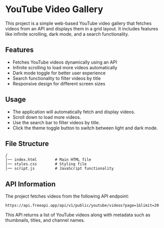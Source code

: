 # YouTube Video Gallery

This project is a simple web-based YouTube video gallery that fetches videos from an API and displays them in a grid layout. It includes features like infinite scrolling, dark mode, and a search functionality.

## Features
- Fetches YouTube videos dynamically using an API
- Infinite scrolling to load more videos automatically
- Dark mode toggle for better user experience
- Search functionality to filter videos by title
- Responsive design for different screen sizes


## Usage

- The application will automatically fetch and display videos.
- Scroll down to load more videos.
- Use the search bar to filter videos by title.
- Click the theme toggle button to switch between light and dark mode.

## File Structure
```
/
│── index.html        # Main HTML file
│── styles.css        # Styling file
│── script.js         # JavaScript functionality
```

## API Information
The project fetches videos from the following API endpoint:
```
https://api.freeapi.app/api/v1/public/youtube/videos?page=1&limit=20
```
This API returns a list of YouTube videos along with metadata such as thumbnails, titles, and channel names.
